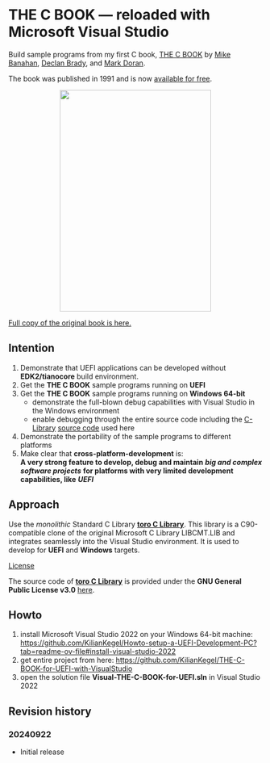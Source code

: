 # THE C BOOK — reloaded with Microsoft Visual Studio

Build sample programs from my first C book, [THE C BOOK](https://publications.gbdirect.co.uk/c_book/) by 
[Mike Banahan](https://www.linkedin.com/in/mike-banahan-60a548/), [Declan Brady](https://www.linkedin.com/in/declantbrady/), and [Mark Doran](https://www.linkedin.com/in/mark-doran-81ba3281/).

The book was published in 1991 and is now [available for free](https://publications.gbdirect.co.uk/c_book/copyright.html).<br>

<p align="center">
	<img src="https://github.com/KilianKegel/4KPages-THECBOOK/blob/main/images/THECBOOK_FFF.jpg" width="300" height="439">
</p>

[Full copy of the original book is here.](https://github.com/KilianKegel/4KPages-THECBOOK/blob/main/README.md#4kpages-thecbook)

## Intention
1. Demonstrate that UEFI applications can be developed without **EDK2/tianocore** build environment.
2. Get the **THE C BOOK** sample programs running on **UEFI**
3. Get the **THE C BOOK** sample programs running on **Windows 64-bit**
	* demonstrate the full-blown debug capabilities with Visual Studio in the Windows environment
	* enable debugging through the entire source code including the [C-Library](https://github.com/KilianKegel/toro-C-Library?tab=readme-ov-file#toro-c-library-formerly-known-as-torito-c-library) [source code](https://github.com/KilianKegel/Visual-TORO-C-LIBRARY-for-UEFI) used here
4. Demonstrate the portability of the sample programs to different platforms
5. Make clear that **cross-platform-development** is:<br>
   **A very strong feature to develop, debug and maintain** ***big and complex software projects*** **for platforms with very limited development capabilities, like** ***UEFI***

## Approach
Use the *monolithic* Standard C Library [**toro C Library**](https://github.com/KilianKegel/toro-C-Library?tab=readme-ov-file#toro-c-library-formerly-known-as-torito-c-library).
This library is a C90-compatible clone of the original Microsoft C Library LIBCMT.LIB
and integrates seamlessly into the Visual Studio environment. 
It is used to develop for **UEFI** and **Windows** targets.

[License](https://github.com/KilianKegel/toro-C-Library?tab=License-1-ov-file)

The source code of [**toro C Library**](https://github.com/KilianKegel/toro-C-Library?tab=readme-ov-file#toro-c-library-formerly-known-as-torito-c-library) is
provided under the **GNU General Public License v3.0** [here](https://github.com/KilianKegel/Visual-TORO-C-LIBRARY-for-UEFI).

## Howto
1. install Microsoft Visual Studio 2022 on your Windows 64-bit machine: https://github.com/KilianKegel/Howto-setup-a-UEFI-Development-PC?tab=readme-ov-file#install-visual-studio-2022
2. get entire project from here: https://github.com/KilianKegel/THE-C-BOOK-for-UEFI-with-VisualStudio
3. open the solution file **Visual-THE-C-BOOK-for-UEFI.sln** in Visual Studio 2022

## Revision history
### 20240922
* Initial release
